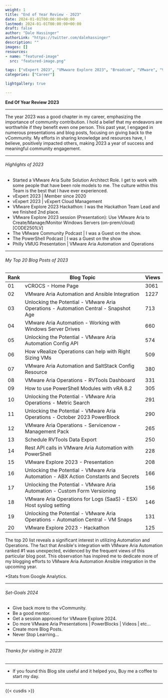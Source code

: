 ```yaml
---
weight: 1
title: "End of Year Review - 2023"
date: 2024-01-01T00:00:00+00:00
lastmod: 2024-01-01T00:00:00+00:00
draft: false
author: "Dale Hassinger"
authorLink: "https://twitter.com/dalehassinger"
description: ""
images: []
resources:
- name: "featured-image"
  src: "featured-image.png"

tags: ["vExpert 2023", "VMwware Explore 2023", "Broadcom", "VMware", "VMware Aria Automation", "VMware Aria Operations", "Aria", "End of Year Review", "Goals"]
categories: ["Career"]

lightgallery: true

---
```


**End Of Year Review 2023**

<!--more-->

---

The year 2023 was a good chapter in my career, emphasizing the importance of community contribution. I hold a belief that my endeavors are worthwhile if they benefit even one person. This past year, I engaged in numerous presentations and blog posts, focusing on giving back to the vCommunity. My efforts in sharing knowledge and resources have, I believe, positively impacted others, making 2023 a year of success and meaningful community engagement.

---

###### Highlights of 2023

* Started a VMware Aria Suite Solution Architect Role. I get to work with some people that have been role models to me. The culture within this Team is the best that I have ever experienced.
* vExpert 2023 | Member since 2020
* vExpert 2023 | vExpert Cloud Management
* VMware Explore 2023 Hackathon: I was the Hackathon Team Lead and we finished 2nd place.
* VMware Explore 2023 session (Presentation): Use VMware Aria to Create/Manage/Monitor Windows Servers (on-prem/cloud) [CODE2501LV]
* The VMware Community Podcast | I was a Guest on the show.
* The PowerShell Podcast | I was a Guest on the show
* Philly VMUG Presentation | VMware Aria Automation and Operations

---

###### My Top 20 Blog Posts of 2023

| Rank | Blog Topic                                                                           | Views |
|------|--------------------------------------------------------------------------------------|-------|
| 01   | vCROCS - Home Page	                                                                  |	3061  |
| 02   | VMware Aria Automation and Ansible Integration                                       | 1227  | 
| 03   | Unlocking the Potential - VMware Aria Operations - Automation Central - Snapshot Age | 713   | 
| 04   | VMware Aria Automation - Working with Windows Server Drives                          | 660   |
| 05   | Unlocking the Potential - VMware Aria Automation Config API                          | 574   |
| 06   | How vRealize Operations can help with Right Sizing VMs                               | 509   |
| 07   | VMware Aria Automation and SaltStack Config Resource                                 | 380   |
| 08   | VMware Aria Operations - RVTools Dashboard                                           |	331   |
| 09   |  How to use PowerShell Modules with vRA 8.2                                          |	305   |
| 10   | Unlocking the Potential - VMware Aria Operations - Metric Search                     | 291   |
| 11   | Unlocking the Potential - VMware Aria Operations - October 2023 PowerBlock           | 290   |
| 12   | VMware Aria Operations - Servicenow - Management Pack                                | 265   |
| 13   | Schedule RVTools Data Export                                                         | 250   |
| 14   | Rest API calls in VMware Aria Automation with PowerShell                             | 228   |
| 15   | VMware Explore 2023 - Presentation                                                   | 208   |
| 16   | Unlocking the Potential - VMware Aria Automation - ABX Action Constants and Secrets  | 166   |
| 17   | Unlocking the Potential - VMware Aria Automation - Custom Form Versioning            | 156   |
| 18   | VMware Aria Operations for Logs (SaaS) - ESXi Host syslog setting                    | 146   |
| 19   | Unlocking the Potential - VMware Aria Operations - Automation Central - VM Snaps     | 131   |
| 20   | VMware Explore 2023 - Hackathon                                                      | 125   |


The top 20 list reveals a significant interest in utilizing Automation and Operations. The fact that Ansible's integration with VMware Aria Automation ranked #1 was unexpected, evidenced by the frequent views of this particular blog post. This observation has inspired me to dedicate more of my blogging efforts to VMware Aria Automation Ansible integration in the upcoming year.  

*Stats from Google Analytics.

---

###### Set-Goals 2024

* Give back more to the vCommunity.  
* Be a good mentor.  
* Get a session approved for VMware Explore 2024.  
* Do more VMware Aria Presentations | PowerBlocks | Videos | etc...  
* Create more Blog Posts.  
* Never Stop Learning...  

---

###### Thanks for visiting in 2023!

---

* If you found this Blog site useful and it helped you, Buy me a coffee to start my day.  

<center>
<script type="text/javascript" src="https://cdnjs.buymeacoffee.com/1.0.0/button.prod.min.js" data-name="bmc-button" data-slug="dalehassinger" data-color="#FFDD00" data-emoji=""  data-font="Cookie" data-text="Buy me a coffee" data-outline-color="#000000" data-font-color="#000000" data-coffee-color="#ffffff" ></script>
</center>

---

{{< cusdis >}}
